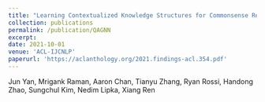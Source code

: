 ```yaml
---
title: "Learning Contextualized Knowledge Structures for Commonsense Reasoning"
collection: publications
permalink: /publication/QAGNN
excerpt:
date: 2021-10-01
venue: 'ACL-IJCNLP'
paperurl: 'https://aclanthology.org/2021.findings-acl.354.pdf'
---
```


Jun Yan, Mrigank Raman, Aaron Chan, Tianyu Zhang, Ryan Rossi, Handong Zhao, Sungchul Kim, Nedim Lipka, Xiang Ren
